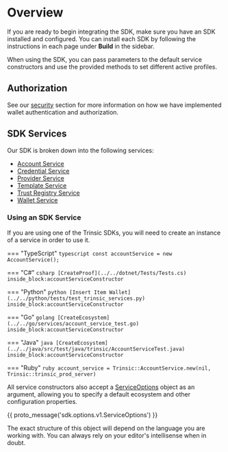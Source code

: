 # Overview

If you are ready to begin integrating the SDK, make sure you have an SDK installed and configured. You can install each SDK by following the instructions in each page under **Build** in the sidebar.

When using the SDK, you can pass parameters to the default service constructors and use the provided methods to set different active profiles.

## Authorization

See our [security](../learn/security.md) section for more information on how we have implemented wallet authentication and authorization.
<!-- ### Profile Data Format -->

## SDK Services
Our SDK is broken down into the following services:

- [Account Service](./services/account-service.md)
- [Credential Service](./services/credential-service.md)
- [Provider Service](./services/provider-service.md)
- [Template Service](./services/template-service.md)
- [Trust Registry Service](./services/trust-registry-service.md)
- [Wallet Service](./services/wallet-service.md)

 
### Using an SDK Service

If you are using one of the Trinsic SDKs, you will need to create an instance of a service in order to use it.

=== "TypeScript"
    ```typescript
    const accountService = new AccountService();
    ```

=== "C#"
    <!--codeinclude-->
    ```csharp
    [CreateProof](../../dotnet/Tests/Tests.cs) inside_block:accountServiceConstructor
    ```
    <!--/codeinclude-->

=== "Python"
    <!--codeinclude-->
    ```python
    [Insert Item Wallet](../../python/tests/test_trinsic_services.py) inside_block:accountServiceConstructor
    ```
    <!--/codeinclude-->

=== "Go"
    <!--codeinclude-->
    ```golang
    [CreateEcosystem](../../go/services/account_service_test.go) inside_block:accountServiceConstructor
    ```
    <!--/codeinclude-->

=== "Java"
    <!--codeinclude-->
    ```java
    [CreateEcosystem](../../java/src/test/java/trinsic/AccountServiceTest.java) inside_block:accountServiceConstructor
    ```
    <!--/codeinclude-->

=== "Ruby"
    ```ruby
    account_service = Trinsic::AccountService.new(nil, Trinsic::trinsic_prod_server)
    ```

All service constructors also accept a [ServiceOptions](../proto/index.md#serviceoptions) object as an argument, allowing you to specify a default ecosystem and other configuration properties.

{{ proto_message('sdk.options.v1.ServiceOptions') }}

The exact structure of this object will depend on the language you are working with. You can always rely on your editor's intellisense when in doubt. 
